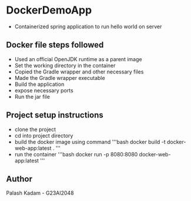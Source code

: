 # DockerDemoApp
- Containerized spring application to run hello world on server

## Docker file steps followed
- Used an official OpenJDK runtime as a parent image
- Set the working directory in the container
- Copied the Gradle wrapper and other necessary files
- Made the Gradle wrapper executable
- Build the application
- expose necessary ports
- Run the jar file

## Project setup instructions
- clone the project
- cd into project directory
- build the docker image using command
'''bash
docker build -t docker-web-app:latest .
'''
- run the container
'''bash
docker run -p 8080:8080 docker-web-app:latest
'''


## Author
Palash Kadam - G23AI2048